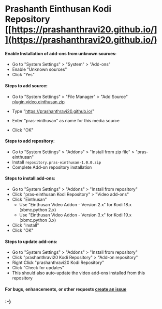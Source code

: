# Prashanth Einthusan Kodi Repository [[https://prashanthravi20.github.io/]](https://prashanthravi20.github.io/)

#### Enable Installation of add-ons from unknown sources:
* Go to "System Settings" > "System" > "Add-ons"
* Enable "Unknown sources"
* Click "Yes"

#### Steps to add source:
* Go to "System Settings" > "File Manager" > "Add Source"
[plugin.video.einthusan.zip](https://github.com/prashanthravi20/plugin.video.einthusan/blob/a5303832e94110e4cf3674b29403fe307c3a7564/plugin.video.einthusan.zip)

* Type "https://prashanthravi20.github.io/"
* Enter "pras-einthusan" as name for this media source
* Click "OK"

#### Steps to add repository:
* Go to "System Settings" > "Addons" > "Install from zip file" > "pras-einthusan"
* Install `repository.pras-einthusan-1.0.0.zip`
* Complete Add-on repository installation

#### Steps to install add-ons:
* Go to "System Settings" > "Addons" > "Install from repository"
* Click "pras-einthusan Kodi Repository" > "Video add-ons"
* Click "Einthusan"
  * Use "Einthusan Video Addon - Version 2.x" for Kodi 18.x (xbmc.python 2.x)
  * Use "Einthusan Video Addon - Version 3.x" for Kodi 19.x (xbmc.python 3.x)
* Click "Install"
* Click "OK"

#### Steps to update add-ons:
* Go to "System Settings" > "Addons" > "Install from repository"
* Click "prashanthravi20 Kodi Repository" > "Add-on repository"
* Right Click "prashanthravi20 Kodi Repository"
* Click "Check for updates"
* This should also auto-update the video add-ons installed from this repository

#### For bugs, enhancements, or other requests [create an issue](https://github.com/prashanthravi20/plugin.video.einthusan/issues)

### :-)

